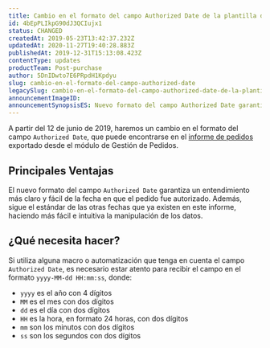 ```yaml
---
title: Cambio en el formato del campo Authorized Date de la plantilla de exportación de pedidos busca garantizar la calidad de nuestros datos
id: 4bEpPLIkpG90dJ3QCIujx1
status: CHANGED
createdAt: 2019-05-23T13:42:37.232Z
updatedAt: 2020-11-27T19:40:28.883Z
publishedAt: 2019-12-31T15:13:08.423Z
contentType: updates
productTeam: Post-purchase
author: 5DnIDwto7E6PRpdH1Kpdyu
slug: cambio-en-el-formato-del-campo-authorized-date
legacySlug: cambio-en-el-formato-del-campo-authorized-date-de-la-plantilla-de
announcementImageID: 
announcementSynopsisES: Nuevo formato del campo Authorized Date garantiza un entendimiento más claro de la fecha en que el pedido fue autorizado
---
```


A partir del 12 de junio de 2019, haremos un cambio en el formato del campo `Authorized Date`, que puede encontrarse en el [informe de pedidos](https://help.vtex.com/es/tutorial/exportando-pedidos-no-gerenciamento-de-pedidos--tutorials_6417) exportado desde el módulo de Gestión de Pedidos.

## Principales Ventajas 

El nuevo formato del campo `Authorized Date` garantiza un entendimiento más claro y fácil de la fecha en que el pedido fue autorizado. Además, sigue el estándar de las otras fechas que ya existen en este informe, haciendo más fácil e intuitiva la manipulación de los datos.

## ¿Qué necesita hacer?

Si utiliza alguna macro o automatización que tenga en cuenta el campo `Authorized Date`,  es necesario estar atento para recibir el campo en el formato `yyyy-MM-dd HH:mm:ss`, donde:

- `yyyy` es el año con 4 dígitos
- `MM` es el mes con dos dígitos
- `dd` es el día con dos dígitos 
- `HH` es la hora, en formato 24 horas, con dos dígitos
- `mm` son los minutos con dos dígitos
- `ss` son los segundos con dos dígitos
